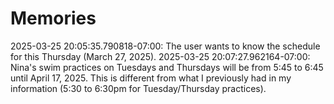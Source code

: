 # Memories
2025-03-25 20:05:35.790818-07:00: The user wants to know the schedule for this Thursday (March 27, 2025).
2025-03-25 20:07:27.962164-07:00: Nina's swim practices on Tuesdays and Thursdays will be from 5:45 to 6:45 until April 17, 2025. This is different from what I previously had in my information (5:30 to 6:30pm for Tuesday/Thursday practices).
